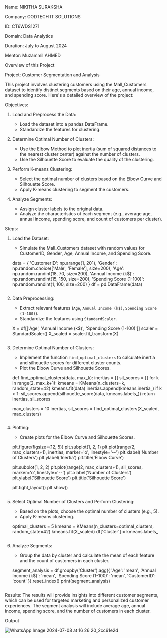 Name: NIKITHA SURAKSHA

Company: CODTECH IT SOLUTIONS

ID: CT6WDS1271

Domain: Data Analytics

Duration: July to August 2024

Mentor: Muzammil AHMED


Overview of this Project

Project: Customer Segmentation and Analysis

This project involves clustering customers using the Mall_Customers dataset to identify distinct segments based on their age, annual income, and spending score. Here's a detailed overview of the project:

Objectives:
1. Load and Preprocess the Data:
   - Load the dataset into a pandas DataFrame.
   - Standardize the features for clustering.

2. Determine Optimal Number of Clusters:
   - Use the Elbow Method to plot inertia (sum of squared distances to the nearest cluster center) against the number of clusters.
   - Use the Silhouette Score to evaluate the quality of the clustering.

3. Perform K-means Clustering:
   - Select the optimal number of clusters based on the Elbow Curve and Silhouette Score.
   - Apply K-means clustering to segment the customers.

4. Analyze Segments:
   - Assign cluster labels to the original data.
   - Analyze the characteristics of each segment (e.g., average age, annual income, spending score, and count of customers per cluster).

Steps:

1. Load the Dataset:
   - Simulate the Mall_Customers dataset with random values for CustomerID, Gender, Age, Annual Income, and Spending Score.

   
   data = {
       'CustomerID': np.arange(1, 201),
       'Gender': np.random.choice(['Male', 'Female'], size=200),
       'Age': np.random.randint(18, 70, size=200),
       'Annual Income (k$)': np.random.randint(15, 150, size=200),
       'Spending Score (1-100)': np.random.randint(1, 100, size=200)
   }
   df = pd.DataFrame(data)
   ```

2. Data Preprocessing:
   - Extract relevant features (`Age`, `Annual Income (k$)`, `Spending Score (1-100)`).
   - Standardize the features using `StandardScaler`.

   
   X = df[['Age', 'Annual Income (k$)', 'Spending Score (1-100)']]
   scaler = StandardScaler()
   X_scaled = scaler.fit_transform(X)
   ```

3. Determine Optimal Number of Clusters:
   - Implement the function `find_optimal_clusters` to calculate inertia and silhouette scores for different cluster counts.
   - Plot the Elbow Curve and Silhouette Scores.

   
   def find_optimal_clusters(data, max_k):
       inertias = []
       sil_scores = []
       for k in range(2, max_k+1):
           kmeans = KMeans(n_clusters=k, random_state=42)
           kmeans.fit(data)
           inertias.append(kmeans.inertia_)
           if k > 1:
               sil_scores.append(silhouette_score(data, kmeans.labels_))
       return inertias, sil_scores

   max_clusters = 10
   inertias, sil_scores = find_optimal_clusters(X_scaled, max_clusters)
   ```

4. Plotting:
   - Create plots for the Elbow Curve and Silhouette Scores.

   
   plt.figure(figsize=(12, 5))
   plt.subplot(1, 2, 1)
   plt.plot(range(2, max_clusters+1), inertias, marker='o', linestyle='--')
   plt.xlabel('Number of Clusters')
   plt.ylabel('Inertia')
   plt.title('Elbow Curve')

   plt.subplot(1, 2, 2)
   plt.plot(range(2, max_clusters+1), sil_scores, marker='o', linestyle='--')
   plt.xlabel('Number of Clusters')
   plt.ylabel('Silhouette Score')
   plt.title('Silhouette Score')

   plt.tight_layout()
   plt.show()
   ```

5. Select Optimal Number of Clusters and Perform Clustering:
   - Based on the plots, choose the optimal number of clusters (e.g., 5).
   - Apply K-means clustering.

   
   optimal_clusters = 5
   kmeans = KMeans(n_clusters=optimal_clusters, random_state=42)
   kmeans.fit(X_scaled)
   df['Cluster'] = kmeans.labels_
   ```

6. Analyze Segments:
   - Group the data by cluster and calculate the mean of each feature and the count of customers in each cluster.

   
   segment_analysis = df.groupby('Cluster').agg({
       'Age': 'mean',
       'Annual Income (k$)': 'mean',
       'Spending Score (1-100)': 'mean',
       'CustomerID': 'count'
   }).reset_index()
   print(segment_analysis)
   ```

Results:
The results will provide insights into different customer segments, which can be used for targeted marketing and personalized customer experiences. The segment analysis will include average age, annual income, spending score, and the number of customers in each cluster.

Output

![WhatsApp Image 2024-07-08 at 16 26 20_2cc61e2d](https://github.com/BhargaviPrakalya/CODTECH---TASK-3/assets/175129608/5c861f3f-7f54-4aa8-8e31-862187f6d808)
